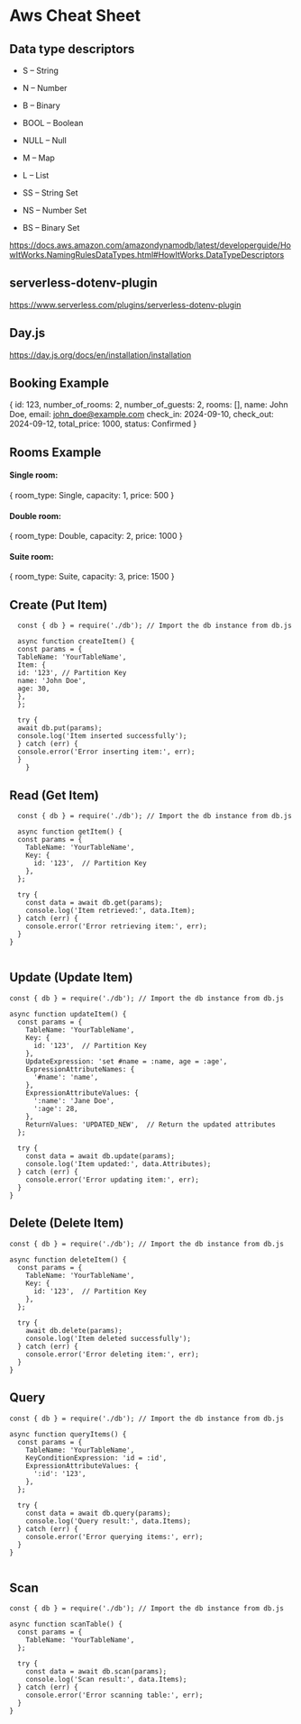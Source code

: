 # Aws Cheat Sheet

## Data type descriptors

- S – String

- N – Number

- B – Binary

- BOOL – Boolean

- NULL – Null

- M – Map

- L – List

- SS – String Set

- NS – Number Set

- BS – Binary Set

https://docs.aws.amazon.com/amazondynamodb/latest/developerguide/HowItWorks.NamingRulesDataTypes.html#HowItWorks.DataTypeDescriptors

## serverless-dotenv-plugin

https://www.serverless.com/plugins/serverless-dotenv-plugin

## Day.js

https://day.js.org/docs/en/installation/installation

## Booking Example

{
id: 123,
number_of_rooms: 2,
number_of_guests: 2,
rooms: [],
name: John Doe,
email: john_doe@example.com
check_in: 2024-09-10,
check_out: 2024-09-12,
total_price: 1000,
status: Confirmed
}

## Rooms Example

#### Single room:

{
room_type: Single,
capacity: 1,
price: 500
}

#### Double room:

{
room_type: Double,
capacity: 2,
price: 1000
}

#### Suite room:

{
room_type: Suite,
capacity: 3,
price: 1500
}

## Create (Put Item)

```
  const { db } = require('./db'); // Import the db instance from db.js

  async function createItem() {
  const params = {
  TableName: 'YourTableName',
  Item: {
  id: '123', // Partition Key
  name: 'John Doe',
  age: 30,
  },
  };

  try {
  await db.put(params);
  console.log('Item inserted successfully');
  } catch (err) {
  console.error('Error inserting item:', err);
  }
    }

```

## Read (Get Item)

```
  const { db } = require('./db'); // Import the db instance from db.js

  async function getItem() {
  const params = {
    TableName: 'YourTableName',
    Key: {
      id: '123',  // Partition Key
    },
  };

  try {
    const data = await db.get(params);
    console.log('Item retrieved:', data.Item);
  } catch (err) {
    console.error('Error retrieving item:', err);
  }
}


```

## Update (Update Item)

```
const { db } = require('./db'); // Import the db instance from db.js

async function updateItem() {
  const params = {
    TableName: 'YourTableName',
    Key: {
      id: '123',  // Partition Key
    },
    UpdateExpression: 'set #name = :name, age = :age',
    ExpressionAttributeNames: {
      '#name': 'name',
    },
    ExpressionAttributeValues: {
      ':name': 'Jane Doe',
      ':age': 28,
    },
    ReturnValues: 'UPDATED_NEW',  // Return the updated attributes
  };

  try {
    const data = await db.update(params);
    console.log('Item updated:', data.Attributes);
  } catch (err) {
    console.error('Error updating item:', err);
  }
}

```

## Delete (Delete Item)

```
const { db } = require('./db'); // Import the db instance from db.js

async function deleteItem() {
  const params = {
    TableName: 'YourTableName',
    Key: {
      id: '123',  // Partition Key
    },
  };

  try {
    await db.delete(params);
    console.log('Item deleted successfully');
  } catch (err) {
    console.error('Error deleting item:', err);
  }
}

```

## Query

```
const { db } = require('./db'); // Import the db instance from db.js

async function queryItems() {
  const params = {
    TableName: 'YourTableName',
    KeyConditionExpression: 'id = :id',
    ExpressionAttributeValues: {
      ':id': '123',
    },
  };

  try {
    const data = await db.query(params);
    console.log('Query result:', data.Items);
  } catch (err) {
    console.error('Error querying items:', err);
  }
}


```

## Scan

```
const { db } = require('./db'); // Import the db instance from db.js

async function scanTable() {
  const params = {
    TableName: 'YourTableName',
  };

  try {
    const data = await db.scan(params);
    console.log('Scan result:', data.Items);
  } catch (err) {
    console.error('Error scanning table:', err);
  }
}



```
